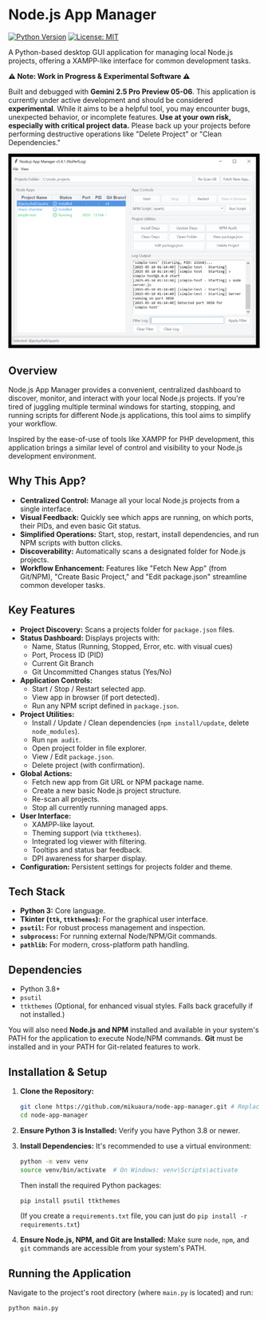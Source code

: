 # Node.js App Manager

[![Python Version](https://img.shields.io/badge/python-3.x-blue.svg)](https://www.python.org/)
[![License: MIT](https://img.shields.io/badge/License-MIT-yellow.svg)](https://opensource.org/licenses/MIT) <!-- Or your chosen license -->
<!-- You can add more badges, e.g., for build status if you set up CI -->


A Python-based desktop GUI application for managing local Node.js projects, offering a XAMPP-like interface for common development tasks.

**⚠️ Note: Work in Progress & Experimental Software ⚠️**

Built and debugged with **Gemini 2.5 Pro Preview 05-06**.
This application is currently under active development and should be considered **experimental**.
While it aims to be a helpful tool, you may encounter bugs, unexpected behavior, or incomplete features.
**Use at your own risk, especially with critical project data.**
Please back up your projects before performing destructive operations like "Delete Project" or "Clean Dependencies."

![Node.js App Manager Screenshot](screenshot.PNG)

## Overview

Node.js App Manager provides a convenient, centralized dashboard to discover, monitor, and interact with your local Node.js projects. If you're tired of juggling multiple terminal windows for starting, stopping, and running scripts for different Node.js applications, this tool aims to simplify your workflow.

Inspired by the ease-of-use of tools like XAMPP for PHP development, this application brings a similar level of control and visibility to your Node.js development environment.

## Why This App?

*   **Centralized Control:** Manage all your local Node.js projects from a single interface.
*   **Visual Feedback:** Quickly see which apps are running, on which ports, their PIDs, and even basic Git status.
*   **Simplified Operations:** Start, stop, restart, install dependencies, and run NPM scripts with button clicks.
*   **Discoverability:** Automatically scans a designated folder for Node.js projects.
*   **Workflow Enhancement:** Features like "Fetch New App" (from Git/NPM), "Create Basic Project," and "Edit package.json" streamline common developer tasks.

## Key Features

*   **Project Discovery:** Scans a projects folder for `package.json` files.
*   **Status Dashboard:** Displays projects with:
    *   Name, Status (Running, Stopped, Error, etc. with visual cues)
    *   Port, Process ID (PID)
    *   Current Git Branch
    *   Git Uncommitted Changes status (Yes/No)
*   **Application Controls:**
    *   Start / Stop / Restart selected app.
    *   View app in browser (if port detected).
    *   Run any NPM script defined in `package.json`.
*   **Project Utilities:**
    *   Install / Update / Clean dependencies (`npm install/update`, delete `node_modules`).
    *   Run `npm audit`.
    *   Open project folder in file explorer.
    *   View / Edit `package.json`.
    *   Delete project (with confirmation).
*   **Global Actions:**
    *   Fetch new app from Git URL or NPM package name.
    *   Create a new basic Node.js project structure.
    *   Re-scan all projects.
    *   Stop all currently running managed apps.
*   **User Interface:**
    *   XAMPP-like layout.
    *   Theming support (via `ttkthemes`).
    *   Integrated log viewer with filtering.
    *   Tooltips and status bar feedback.
    *   DPI awareness for sharper display.
*   **Configuration:** Persistent settings for projects folder and theme.

## Tech Stack

*   **Python 3:** Core language.
*   **Tkinter (`ttk`, `ttkthemes`):** For the graphical user interface.
*   **`psutil`:** For robust process management and inspection.
*   **`subprocess`:** For running external Node/NPM/Git commands.
*   **`pathlib`:** For modern, cross-platform path handling.

## Dependencies

*   Python 3.8+
*   `psutil`
*   `ttkthemes` (Optional, for enhanced visual styles. Falls back gracefully if not installed.)

You will also need **Node.js and NPM** installed and available in your system's PATH for the application to execute Node/NPM commands. **Git** must be installed and in your PATH for Git-related features to work.

## Installation & Setup

1.  **Clone the Repository:**
    ```bash
    git clone https://github.com/mikuaura/node-app-manager.git # Replace with your repo URL
    cd node-app-manager
    ```

2.  **Ensure Python 3 is Installed:**
    Verify you have Python 3.8 or newer.

3.  **Install Dependencies:**
    It's recommended to use a virtual environment:
    ```bash
    python -m venv venv
    source venv/bin/activate  # On Windows: venv\Scripts\activate
    ```
    Then install the required Python packages:
    ```bash
    pip install psutil ttkthemes
    ```
    (If you create a `requirements.txt` file, you can just do `pip install -r requirements.txt`)

4.  **Ensure Node.js, NPM, and Git are Installed:**
    Make sure `node`, `npm`, and `git` commands are accessible from your system's PATH.

## Running the Application

Navigate to the project's root directory (where `main.py` is located) and run:

```bash
python main.py
